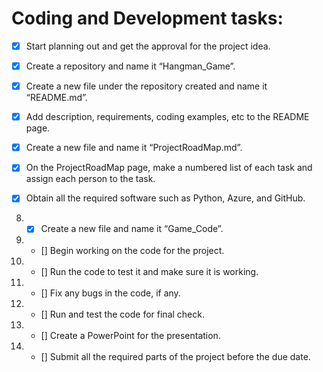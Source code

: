 # Coding and Development tasks: 

- [x] Start planning out and get the approval for the project idea.  

- [x] Create a repository and name it “Hangman_Game”.  

- [x] Create a new file under the repository created and name it “README.md”.  

- [x] Add description, requirements, coding examples, etc to the README page.  

- [x] Create a new file and name it “ProjectRoadMap.md”.  

- [x] On the ProjectRoadMap page, make a numbered list of each task and assign each person to the task. 

- [x] Obtain all the required software such as Python, Azure, and GitHub.  
8. - [x] Create a new file and name it “Game_Code”.

9. - [] Begin working on the code for the project.

10. - [] Run the code to test it and make sure it is working.

11. - [] Fix any bugs in the code, if any.

12. - [] Run and test the code for final check.

13. - [] Create a PowerPoint for the presentation.

14. - [] Submit all the required parts of the project before the due date.
